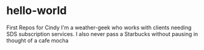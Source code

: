 # hello-world
First Repos for Cindy
I'm a weather-geek who works with clients needing SDS subscription services.  I also never pass a Starbucks without pausing in thought of a cafe mocha
